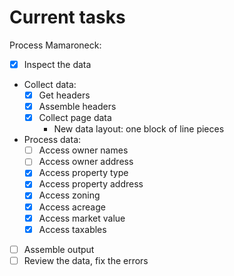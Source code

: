 # Current tasks

Process Mamaroneck:
- [x] Inspect the data
- Collect data:
    - [x] Get headers
    - [x] Assemble headers
    - [x] Collect page data
        - New data layout: one block of line pieces
- Process data:
    - [ ] Access owner names
    - [ ] Access owner address
    - [x] Access property type
    - [x] Access property address
    - [x] Access zoning
    - [x] Access acreage
    - [x] Access market value
    - [x] Access taxables
- [ ] Assemble output
- [ ] Review the data, fix the errors
